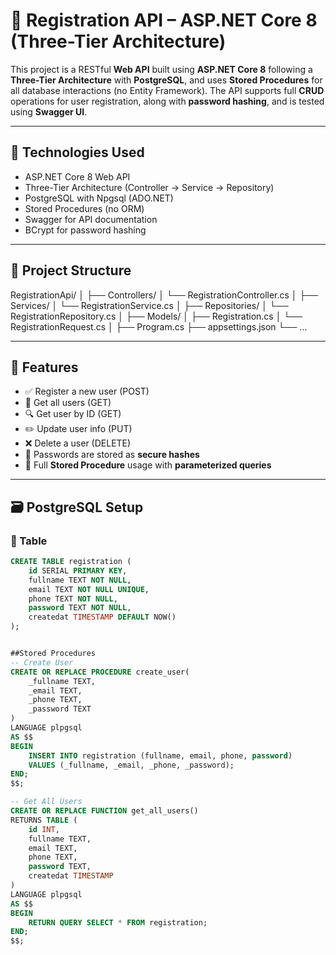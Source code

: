 # 📌 Registration API – ASP.NET Core 8 (Three-Tier Architecture)

This project is a RESTful **Web API** built using **ASP.NET Core 8** following a **Three-Tier Architecture** with **PostgreSQL**, and uses **Stored Procedures** for all database interactions (no Entity Framework). The API supports full **CRUD** operations for user registration, along with **password hashing**, and is tested using **Swagger UI**.

---

## 🚀 Technologies Used

- ASP.NET Core 8 Web API
- Three-Tier Architecture (Controller → Service → Repository)
- PostgreSQL with Npgsql (ADO.NET)
- Stored Procedures (no ORM)
- Swagger for API documentation
- BCrypt for password hashing

---

## 📂 Project Structure
RegistrationApi/ │ ├── Controllers/ │ └── RegistrationController.cs │ ├── Services/ │ └── RegistrationService.cs │ ├── Repositories/ │ └── RegistrationRepository.cs │ ├── Models/ │ ├── Registration.cs │ └── RegistrationRequest.cs │ ├── Program.cs ├── appsettings.json └── ...

---

## 🧩 Features

- ✅ Register a new user (POST)
- 📄 Get all users (GET)
- 🔍 Get user by ID (GET)
- ✏️ Update user info (PUT)
- ❌ Delete a user (DELETE)
- 🔐 Passwords are stored as **secure hashes**
- 🔄 Full **Stored Procedure** usage with **parameterized queries**

---

## 🗃️ PostgreSQL Setup

### 🔧 Table

```sql
CREATE TABLE registration (
    id SERIAL PRIMARY KEY,
    fullname TEXT NOT NULL,
    email TEXT NOT NULL UNIQUE,
    phone TEXT NOT NULL,
    password TEXT NOT NULL,
    createdat TIMESTAMP DEFAULT NOW()
);


##Stored Procedures
-- Create User
CREATE OR REPLACE PROCEDURE create_user(
    _fullname TEXT,
    _email TEXT,
    _phone TEXT,
    _password TEXT
)
LANGUAGE plpgsql
AS $$
BEGIN
    INSERT INTO registration (fullname, email, phone, password)
    VALUES (_fullname, _email, _phone, _password);
END;
$$;

-- Get All Users
CREATE OR REPLACE FUNCTION get_all_users()
RETURNS TABLE (
    id INT,
    fullname TEXT,
    email TEXT,
    phone TEXT,
    password TEXT,
    createdat TIMESTAMP
)
LANGUAGE plpgsql
AS $$
BEGIN
    RETURN QUERY SELECT * FROM registration;
END;
$$;


